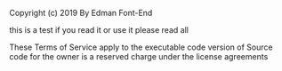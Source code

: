 Copyright (c) 2019 By Edman Font-End

this is a test if you read it or use it please read all 

These Terms of Service apply to the executable code version of Source code for the owner is a reserved charge under the license agreements

